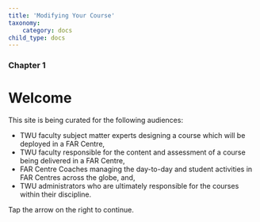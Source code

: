 ```yaml
---
title: 'Modifying Your Course'
taxonomy:
    category: docs
child_type: docs
---
```


### Chapter 1

# Welcome

This site is being curated for the following audiences:
- TWU faculty subject matter experts designing a course which will be deployed in a FAR Centre,
- TWU faculty responsible for the content and assessment of a course being delivered in a FAR Centre,
- FAR Centre Coaches managing the day-to-day and student activities in FAR Centres across the globe, and,
- TWU administrators who are ultimately responsible for the courses within their discipline.

Tap the arrow on the right to continue.
